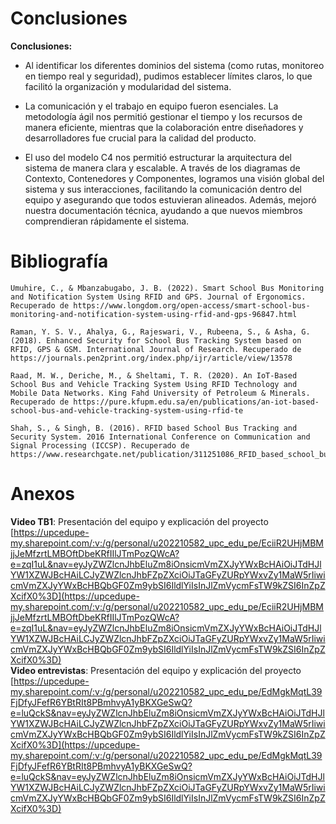 # Conclusiones
**Conclusiones:**
- Al identificar los diferentes dominios del sistema (como rutas, monitoreo en tiempo real y seguridad), pudimos establecer límites claros, lo que facilitó la organización y modularidad del sistema.

- La comunicación y el trabajo en equipo fueron esenciales. La metodología ágil nos permitió gestionar el tiempo y los recursos de manera eficiente, mientras que la colaboración entre diseñadores y desarrolladores fue crucial para la calidad del producto.

- El uso del modelo C4 nos permitió estructurar la arquitectura del sistema de manera clara y escalable. A través de los diagramas de Contexto, Contenedores y Componentes, logramos una visión global del sistema y sus interacciones, facilitando la comunicación dentro del equipo y asegurando que todos estuvieran alineados. Además, mejoró nuestra documentación técnica, ayudando a que nuevos miembros comprendieran rápidamente el sistema. 


# Bibliografía
``` 
Umuhire, C., & Mbanzabugabo, J. B. (2022). Smart School Bus Monitoring and Notification System Using RFID and GPS. Journal of Ergonomics. Recuperado de https://www.longdom.org/open-access/smart-school-bus-monitoring-and-notification-system-using-rfid-and-gps-96847.html​
```
```
Raman, Y. S. V., Ahalya, G., Rajeswari, V., Rubeena, S., & Asha, G. (2018). Enhanced Security for School Bus Tracking System based on RFID, GPS & GSM. International Journal of Research. Recuperado de https://journals.pen2print.org/index.php/ijr/article/view/13578​
```

```
Raad, M. W., Deriche, M., & Sheltami, T. R. (2020). An IoT-Based School Bus and Vehicle Tracking System Using RFID Technology and Mobile Data Networks. King Fahd University of Petroleum & Minerals. Recuperado de https://pure.kfupm.edu.sa/en/publications/an-iot-based-school-bus-and-vehicle-tracking-system-using-rfid-te​
```

```
Shah, S., & Singh, B. (2016). RFID based School Bus Tracking and Security System. 2016 International Conference on Communication and Signal Processing (ICCSP). Recuperado de https://www.researchgate.net/publication/311251086_RFID_based_school_bus_tracking_and_security_system​
```




# Anexos
**Video TB1**: Presentación del equipo y explicación del proyecto
 <BR>
[https://upcedupe-my.sharepoint.com/:v:/g/personal/u202210582_upc_edu_pe/EciiR2UHjMBMjjJeMfzrtLMBOftDbeKRfIIlJTmPozQWcA?e=zqI1uL&nav=eyJyZWZlcnJhbEluZm8iOnsicmVmZXJyYWxBcHAiOiJTdHJlYW1XZWJBcHAiLCJyZWZlcnJhbFZpZXciOiJTaGFyZURpYWxvZy1MaW5rIiwicmVmZXJyYWxBcHBQbGF0Zm9ybSI6IldlYiIsInJlZmVycmFsTW9kZSI6InZpZXcifX0%3D](https://upcedupe-my.sharepoint.com/:v:/g/personal/u202210582_upc_edu_pe/EciiR2UHjMBMjjJeMfzrtLMBOftDbeKRfIIlJTmPozQWcA?e=zqI1uL&nav=eyJyZWZlcnJhbEluZm8iOnsicmVmZXJyYWxBcHAiOiJTdHJlYW1XZWJBcHAiLCJyZWZlcnJhbFZpZXciOiJTaGFyZURpYWxvZy1MaW5rIiwicmVmZXJyYWxBcHBQbGF0Zm9ybSI6IldlYiIsInJlZmVycmFsTW9kZSI6InZpZXcifX0%3D)
<BR>
**Video entrevistas**: Presentación del equipo y explicación del proyecto
<br>
[https://upcedupe-my.sharepoint.com/:v:/g/personal/u202210582_upc_edu_pe/EdMgkMqtL39FjDfyJFefR6YBtRIt8PBmhvyA1yBKXGeSwQ?e=luQckS&nav=eyJyZWZlcnJhbEluZm8iOnsicmVmZXJyYWxBcHAiOiJTdHJlYW1XZWJBcHAiLCJyZWZlcnJhbFZpZXciOiJTaGFyZURpYWxvZy1MaW5rIiwicmVmZXJyYWxBcHBQbGF0Zm9ybSI6IldlYiIsInJlZmVycmFsTW9kZSI6InZpZXcifX0%3D](https://upcedupe-my.sharepoint.com/:v:/g/personal/u202210582_upc_edu_pe/EdMgkMqtL39FjDfyJFefR6YBtRIt8PBmhvyA1yBKXGeSwQ?e=luQckS&nav=eyJyZWZlcnJhbEluZm8iOnsicmVmZXJyYWxBcHAiOiJTdHJlYW1XZWJBcHAiLCJyZWZlcnJhbFZpZXciOiJTaGFyZURpYWxvZy1MaW5rIiwicmVmZXJyYWxBcHBQbGF0Zm9ybSI6IldlYiIsInJlZmVycmFsTW9kZSI6InZpZXcifX0%3D)
